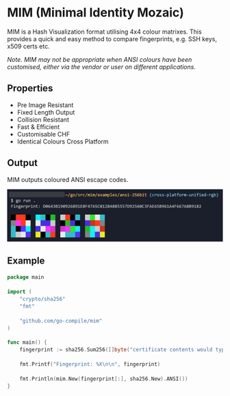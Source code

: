 # MIM (Minimal Identity Mozaic)

MIM is a Hash Visualization format utilising 4x4 colour matrixes. This provides a quick and easy method to compare fingerprints, e.g. SSH keys, x509 certs etc.

*Note. MIM may not be appropriate when ANSI colours have been customised, either via the vendor or user on different applications.*

## Properties
- Pre Image Resistant
- Fixed Length Output
- Collision Resistant
- Fast & Efficient
- Customisable CHF
- Identical Colours Cross Platform

## Output

MIM outputs coloured ANSI escape codes.

![MIM Mozaic output](./.github/images/mim2.png)

## Example

```go
package main

import (
	"crypto/sha256"
	"fmt"

	"github.com/go-compile/mim"
)

func main() {
	fingerprint := sha256.Sum256([]byte("certificate contents would typically go here"))

	fmt.Printf("Fingerprint: %X\n\n", fingerprint)
	
	fmt.Println(mim.New(fingerprint[:], sha256.New).ANSI())
}
```